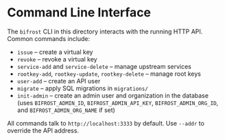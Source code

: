 # Command Line Interface

The `bifrost` CLI in this directory interacts with the running HTTP API.
Common commands include:

- `issue` – create a virtual key
- `revoke` – revoke a virtual key
- `service-add` and `service-delete` – manage upstream services
- `rootkey-add`, `rootkey-update`, `rootkey-delete` – manage root keys
- `user-add` – create an API user
- `migrate` – apply SQL migrations in `migrations/`
- `init-admin` – create an admin user and organization in the database
  (uses `BIFROST_ADMIN_ID`, `BIFROST_ADMIN_API_KEY`,
  `BIFROST_ADMIN_ORG_ID`, and `BIFROST_ADMIN_ORG_NAME` if set)

All commands talk to `http://localhost:3333` by default. Use `--addr` to
override the API address.
